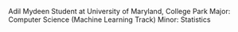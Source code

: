 Adil Mydeen
Student at University of Maryland, College Park
Major: Computer Science (Machine Learning Track)
Minor: Statistics
